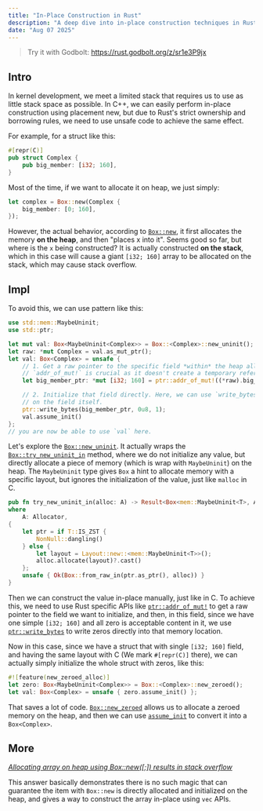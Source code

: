 ```yaml
---
title: "In-Place Construction in Rust"
description: "A deep dive into in-place construction techniques in Rust"
date: "Aug 07 2025"
---
```


> Try it with Godbolt: https://rust.godbolt.org/z/sr1e3P9jx

## Intro

In kernel development, we meet a limited stack that requires us to use as little stack space as possible. In C++, we can easily perform in-place construction using placement new, but due to Rust's strict ownership and borrowing rules, we need to use unsafe code to achieve the same effect.

For example, for a struct like this:

```rust
#[repr(C)]
pub struct Complex {
    pub big_member: [i32; 160],
}
```

Most of the time, if we want to allocate it on heap, we just simply:

```rust
let complex = Box::new(Complex {
    big_member: [0; 160],
});
```

However, the actual behavior, according to [`Box::new`](https://doc.rust-lang.org/std/boxed/struct.Box.html#method.new), it first allocates the memory **on the heap**, and then "places x into it". Seems good so far, but where is the `x` being constructed? It is actually constructed **on the stack**, which in this case will cause a giant `[i32; 160]` array to be allocated on the stack, which may cause stack overflow.

## Impl

To avoid this, we can use pattern like this:

```rust
use std::mem::MaybeUninit;
use std::ptr;

let mut val: Box<MaybeUninit<Complex>> = Box::<Complex>::new_uninit();
let raw: *mut Complex = val.as_mut_ptr();
let val: Box<Complex> = unsafe {
    // 1. Get a raw pointer to the specific field *within* the heap allocation.
    // `addr_of_mut!` is crucial as it doesn't create a temporary reference.
    let big_member_ptr: *mut [i32; 160] = ptr::addr_of_mut!((*raw).big_member);

    // 2. Initialize that field directly. Here, we can use `write_bytes`
    // on the field itself.
    ptr::write_bytes(big_member_ptr, 0u8, 1);
    val.assume_init()
};
// you are now be able to use `val` here.
```

Let's explore the [`Box::new_uninit`](https://doc.rust-lang.org/std/boxed/struct.Box.html#method.new_uninit). It actually wraps the [`Box::try_new_uninit_in`](https://doc.rust-lang.org/std/boxed/struct.Box.html#method.try_new_uninit_in) method, where we do not initialize any value, but directly allocate a piece of memory (which is wrap with `MaybeUninit`) on the heap. The `MaybeUninit` type gives `Box` a hint to allocate memory with a specific layout, but ignores the initialization of the value, just like `malloc` in C.

```rust
pub fn try_new_uninit_in(alloc: A) -> Result<Box<mem::MaybeUninit<T>, A>, AllocError>
where
    A: Allocator,
{
    let ptr = if T::IS_ZST {
        NonNull::dangling()
    } else {
        let layout = Layout::new::<mem::MaybeUninit<T>>();
        alloc.allocate(layout)?.cast()
    };
    unsafe { Ok(Box::from_raw_in(ptr.as_ptr(), alloc)) }
}
```

Then we can construct the value in-place manually, just like in C. To achieve this, we need to use Rust specific APIs like [`ptr::addr_of_mut!`](https://doc.rust-lang.org/std/ptr/macro.addr_of_mut.html) to get a raw pointer to the field we want to initialize, and then, in this field, since we have one simple `[i32; 160]` and all zero is acceptable content in it, we use [`ptr::write_bytes`](https://doc.rust-lang.org/std/ptr/fn.write_bytes.html) to write zeros directly into that memory location.

Now in this case, since we have a struct that with single `[i32; 160]` field, and having the same layout with C (We mark `#[repr(C)]` there), we can actually simply initialize the whole struct with zeros, like this:

```rust
#![feature(new_zeroed_alloc)]
let zero: Box<MaybeUninit<Complex>> = Box::<Complex>::new_zeroed();
let val: Box<Complex> = unsafe { zero.assume_init() };
```

That saves a lot of code. [`Box::new_zeroed`](https://doc.rust-lang.org/std/boxed/struct.Box.html#method.new_zeroed) allows us to allocate a zeroed memory on the heap, and then we can use [`assume_init`](https://doc.rust-lang.org/std/mem/union.MaybeUninit.html#method.assume_init) to convert it into a `Box<Complex>`.

## More

*[Allocating array on heap using Box::new([;]) results in stack overflow](https://users.rust-lang.org/t/allocating-array-on-heap-using-box-new-results-in-stack-overflow/129264/6)*

This answer basically demonstrates there is no such magic that can guarantee the item with `Box::new` is directly allocated and initialized on the heap, and gives a way to construct the array in-place using `vec` APIs.
